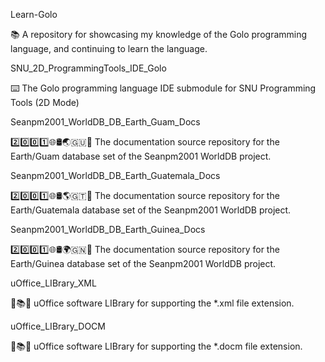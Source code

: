 
Learn-Golo

📚️ A repository for showcasing my knowledge of the Golo programming language, and continuing to learn the language. 

SNU_2D_ProgrammingTools_IDE_Golo

⌨️ The Golo programming language IDE submodule for SNU Programming Tools (2D Mode)

Seanpm2001_WorldDB_DB_Earth_Guam_Docs

2️⃣️0️⃣️0️⃣️1️⃣️🌐️🛢️🌏️🇬🇺️📖️ The documentation source repository for the Earth/Guam database set of the Seanpm2001 WorldDB project. 

Seanpm2001_WorldDB_DB_Earth_Guatemala_Docs

2️⃣️0️⃣️0️⃣️1️⃣️🌐️🛢️🌎️🇬🇹️📖️ The documentation source repository for the Earth/Guatemala database set of the Seanpm2001 WorldDB project. 

Seanpm2001_WorldDB_DB_Earth_Guinea_Docs

2️⃣️0️⃣️0️⃣️1️⃣️🌐️🛢️🌍️🇬🇳️📖️ The documentation source repository for the Earth/Guinea database set of the Seanpm2001 WorldDB project. 

uOffice_LIBrary_XML

📙️📚️💾️ uOffice software LIBrary for supporting the *.xml file extension.

uOffice_LIBrary_DOCM

📙️📚️💾️ uOffice software LIBrary for supporting the *.docm file extension.

